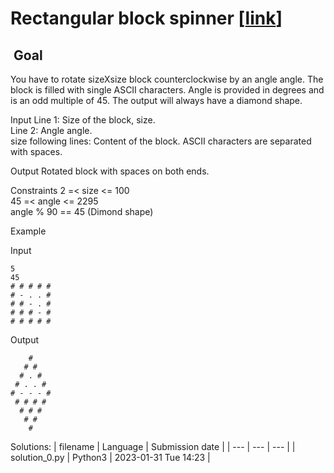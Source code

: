 # Rectangular block spinner \[[link](https://www.codingame.com/training/easy/rectangular-block-spinner)\]


 Goal
-----


You have to rotate sizeXsize block counterclockwise by an angle angle. The block is filled with single ASCII characters. Angle is provided in degrees and is an odd multiple of 45. The output will always have a diamond shape.



Input
Line 1: Size of the block, size.  
Line 2: Angle angle.  
size following lines: Content of the block. ASCII characters are separated with spaces.


Output
Rotated block with spaces on both ends.


Constraints
2 =< size <= 100   
45 =< angle <= 2295   
angle % 90 == 45 (Dimond shape)


Example


Input

```
5
45
# # # # #
# - . . #
# # - . #
# # # - #
# # # # #
```



Output

```
    #    
   # #   
  # . #  
 # . . # 
# - - - #
 # # # # 
  # # #  
   # #   
    #    

```





Solutions:
| filename | Language | Submission date |
| --- | --- | --- |
| solution_0.py | Python3 | 2023-01-31 Tue 14:23 |
